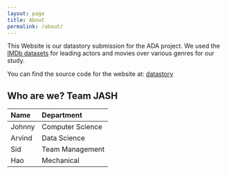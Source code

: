 ```yaml
---
layout: page
title: About
permalink: /about/
---
```


This Website is our datastory submission for the ADA project. We used the [IMDb datasets](https://www.imdb.com/interfaces/) for leading actors and movies over various genres for our study. 

You can find the source code for the website at:
[datastory](https://github.com/arvind6599/datastory)

## Who are we? Team JASH

| Name    | Department    | 
|:-------------|:------------------|
| Johnny         | Computer Science | 
| Arvind | Data Science  |
| Sid           | Team Management    |
| Hao           | Mechanical |


